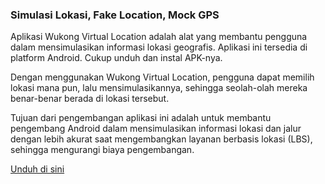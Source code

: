<h3>Simulasi Lokasi, Fake Location, Mock GPS</h3>

Aplikasi Wukong Virtual Location adalah alat yang membantu pengguna dalam mensimulasikan informasi lokasi geografis. Aplikasi ini tersedia di platform Android. Cukup unduh dan instal APK-nya.

Dengan menggunakan Wukong Virtual Location, pengguna dapat memilih lokasi mana pun, lalu mensimulasikannya, sehingga seolah-olah mereka benar-benar berada di lokasi tersebut.

Tujuan dari pengembangan aplikasi ini adalah untuk membantu pengembang Android dalam mensimulasikan informasi lokasi dan jalur dengan lebih akurat saat mengembangkan layanan berbasis lokasi (LBS), sehingga mengurangi biaya pengembangan.

<a href="https://www.123pan.com/s/k6bMjv-adiI.html" target="_blank">Unduh di sini</a>
